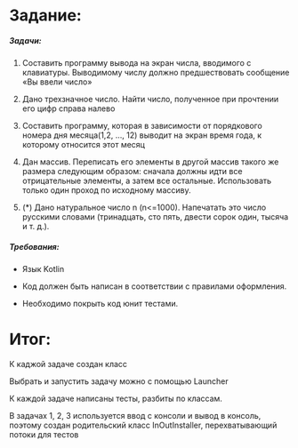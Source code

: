 # Задание:

##### Задачи:

1. Составить программу вывода на экран числа, вводимого с клавиатуры.
Выводимому числу должно предшествовать сообщение «Вы ввели число»

2. Дано трехзначное число. Найти число, полученное при прочтении его цифр справа налево

3. Составить программу, которая в зависимости от порядкового номера дня месяца(1,2, …, 12) 
выводит на экран время года, к которому относится этот месяц

4. Дан массив. Переписать его элементы в другой массив такого же размера следующим образом:
сначала должны идти все отрицательные элементы, а затем все остальные. Использовать только
один проход по исходному массиву.

5. (*) Дано натуральное число n (n<=1000). 
Напечатать это число русскими словами
(тринадцать, сто пять, двести сорок один, тысяча и т. д.).

##### Требования:

* Язык Kotlin

* Код должен быть написан в соответствии с правилами оформления.

* Необходимо покрыть код юнит тестами.

# Итог:

К каджой задаче создан класс

Выбрать и запустить задачу можно с помощью Launcher

К каждой задаче написаны тесты, разбиты по классам.

В задачах 1, 2, 3 используется ввод с консоли и вывод в консоль,
поэтому создан родительский класс InOutInstaller, перехватывающий потоки для тестов